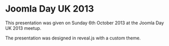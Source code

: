 Joomla Day UK 2013
=============
This presentation was given on Sunday 6th October 2013 at the Joomla Day UK 2013 meetup.

The presentation was designed in reveal.js with a custom theme.
